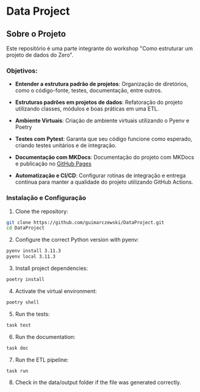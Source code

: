 # Data Project

## Sobre o Projeto

Este repositório é uma parte integrante do workshop "Como estruturar um projeto de dados do Zero".

### Objetivos:

* **Entender a estrutura padrão de projetos**: Organização de diretórios, como o código-fonte, testes, documentação, entre outros.

* **Estruturas padrões em projetos de dados**: Refatoração do projeto utilizando classes, módulos e boas práticas em uma ETL.

* **Ambiente Virtuais**: Criação de ambiente virtuais utilizando o Pyenv e Poetry

* **Testes com Pytest**: Garanta que seu código funcione como esperado, criando testes unitários e de integração.

* **Documentação com MKDocs**: Documentação do projeto com MKDocs e publicação no [GitHub Pages](https://guimarczewski.github.io/DataProject/)

* **Automatização e CI/CD**: Configurar rotinas de integração e entrega contínua para manter a qualidade do projeto utilizando GitHub Actions.


### Instalação e Configuração

1. Clone the repository:

```bash
git clone https://github.com/guimarczewski/DataProject.git
cd DataProject
```

2. Configure the correct Python version with pyenv:

```bash
pyenv install 3.11.3
pyenv local 3.11.3
```

3. Install project dependencies:

```bash
poetry install
```

4. Activate the virtual environment:

```bash
poetry shell
```

5. Run the tests:

```bash
task test
```

6. Run the documentation:

```bash
task doc
```

7. Run the ETL pipeline:

```bash
task run
```

8. Check in the data/output folder if the file was generated correctly.
